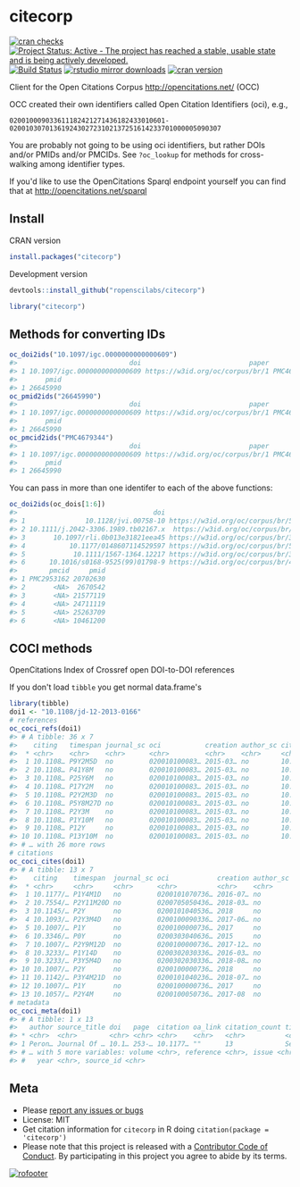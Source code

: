 citecorp
=========



[![cran checks](https://cranchecks.info/badges/worst/citecorp)](https://cranchecks.info/pkgs/citecorp)
[![Project Status: Active - The project has reached a stable, usable state and is being actively developed.](https://www.repostatus.org/badges/latest/active.svg)](https://www.repostatus.org/#active)
[![Build Status](https://travis-ci.com/ropenscilabs/citecorp.svg?branch=master)](https://travis-ci.com/ropenscilabs/citecorp)
[![rstudio mirror downloads](https://cranlogs.r-pkg.org/badges/citecorp)](https://github.com/metacran/cranlogs.app)
[![cran version](https://www.r-pkg.org/badges/version/citecorp)](https://cran.r-project.org/package=citecorp)

Client for the Open Citations Corpus <http://opencitations.net/> (OCC)

OCC created their own identifiers called Open Citation Identifiers (oci), e.g., 

```
020010009033611182421271436182433010601-02001030701361924302723102137251614233701000005090307
```

You are probably not going to be using oci identifiers, but rather DOIs and/or PMIDs
and/or PMCIDs. See `?oc_lookup` for methods for cross-walking among identifier types.

If you'd like to use the OpenCitations Sparql endpoint yourself you can find that
at http://opencitations.net/sparql


## Install

CRAN version


```r
install.packages("citecorp")
```

Development version


```r
devtools::install_github("ropenscilabs/citecorp")
```


```r
library("citecorp")
```

## Methods for converting IDs


```r
oc_doi2ids("10.1097/igc.0000000000000609")
#>                            doi                           paper      pmcid
#> 1 10.1097/igc.0000000000000609 https://w3id.org/oc/corpus/br/1 PMC4679344
#>       pmid
#> 1 26645990
oc_pmid2ids("26645990")
#>                            doi                           paper      pmcid
#> 1 10.1097/igc.0000000000000609 https://w3id.org/oc/corpus/br/1 PMC4679344
#>       pmid
#> 1 26645990
oc_pmcid2ids("PMC4679344")
#>                            doi                           paper      pmcid
#> 1 10.1097/igc.0000000000000609 https://w3id.org/oc/corpus/br/1 PMC4679344
#>       pmid
#> 1 26645990
```

You can pass in more than one identifer to each of the above functions:


```r
oc_doi2ids(oc_dois[1:6])
#>                                  doi                                 paper
#> 1               10.1128/jvi.00758-10 https://w3id.org/oc/corpus/br/5357460
#> 2 10.1111/j.2042-3306.1989.tb02167.x  https://w3id.org/oc/corpus/br/589891
#> 3       10.1097/rli.0b013e31821eea45 https://w3id.org/oc/corpus/br/3931705
#> 4           10.1177/0148607114529597 https://w3id.org/oc/corpus/br/5016780
#> 5            10.1111/1567-1364.12217 https://w3id.org/oc/corpus/br/3819297
#> 6      10.1016/s0168-9525(99)01798-9 https://w3id.org/oc/corpus/br/4606537
#>        pmcid     pmid
#> 1 PMC2953162 20702630
#> 2       <NA>  2670542
#> 3       <NA> 21577119
#> 4       <NA> 24711119
#> 5       <NA> 25263709
#> 6       <NA> 10461200
```

## COCI methods

OpenCitations Index of Crossref open DOI-to-DOI references

If you don't load `tibble` you get normal data.frame's


```r
library(tibble)
doi1 <- "10.1108/jd-12-2013-0166"
# references
oc_coci_refs(doi1)
#> # A tibble: 36 x 7
#>    citing   timespan journal_sc oci           creation author_sc cited     
#>  * <chr>    <chr>    <chr>      <chr>         <chr>    <chr>     <chr>     
#>  1 10.1108… P9Y2M5D  no         020010100083… 2015-03… no        10.1001/j…
#>  2 10.1108… P41Y8M   no         020010100083… 2015-03… no        10.1002/a…
#>  3 10.1108… P25Y6M   no         020010100083… 2015-03… no        10.1002/(…
#>  4 10.1108… P17Y2M   no         020010100083… 2015-03… no        10.1007/b…
#>  5 10.1108… P2Y2M3D  no         020010100083… 2015-03… no        10.1007/s…
#>  6 10.1108… P5Y8M27D no         020010100083… 2015-03… no        10.1007/s…
#>  7 10.1108… P2Y3M    no         020010100083… 2015-03… no        10.1016/j…
#>  8 10.1108… P1Y10M   no         020010100083… 2015-03… no        10.1016/j…
#>  9 10.1108… P12Y     no         020010100083… 2015-03… no        10.1023/a…
#> 10 10.1108… P13Y10M  no         020010100083… 2015-03… no        10.1038/3…
#> # … with 26 more rows
# citations
oc_coci_cites(doi1)
#> # A tibble: 13 x 7
#>    citing    timespan  journal_sc oci            creation author_sc cited  
#>  * <chr>     <chr>     <chr>      <chr>          <chr>    <chr>     <chr>  
#>  1 10.1177/… P1Y4M1D   no         0200101070736… 2016-07… no        10.110…
#>  2 10.7554/… P2Y11M20D no         0200705050436… 2018-03… no        10.110…
#>  3 10.1145/… P2Y       no         0200101040536… 2018     no        10.110…
#>  4 10.1093/… P2Y3M4D   no         0200100090336… 2017-06… no        10.110…
#>  5 10.1007/… P1Y       no         0200100000736… 2017     no        10.110…
#>  6 10.3346/… P0Y       no         0200303040636… 2015     no        10.110…
#>  7 10.1007/… P2Y9M12D  no         0200100000736… 2017-12… no        10.110…
#>  8 10.3233/… P1Y14D    no         0200302030336… 2016-03… no        10.110…
#>  9 10.3233/… P3Y5M4D   no         0200302030336… 2018-08… no        10.110…
#> 10 10.1007/… P2Y       no         0200100000736… 2018     no        10.110…
#> 11 10.1142/… P3Y4M21D  no         0200101040236… 2018-07… no        10.110…
#> 12 10.1007/… P1Y       no         0200100000736… 2017     no        10.110…
#> 13 10.1057/… P2Y4M     no         0200100050736… 2017-08  no        10.110…
# metadata
oc_coci_meta(doi1)
#> # A tibble: 1 x 13
#>   author source_title doi   page  citation oa_link citation_count title
#> * <chr>  <chr>        <chr> <chr> <chr>    <chr>   <chr>          <chr>
#> 1 Peron… Journal Of … 10.1… 253-… 10.1177… ""      13             Sett…
#> # … with 5 more variables: volume <chr>, reference <chr>, issue <chr>,
#> #   year <chr>, source_id <chr>
```


## Meta

* Please [report any issues or bugs](https://github.com/ropenscilabs/citecorp/issues)
* License: MIT
* Get citation information for `citecorp` in R doing `citation(package = 'citecorp')`
* Please note that this project is released with a [Contributor Code of Conduct][coc].
By participating in this project you agree to abide by its terms.

[sparqldsl]: https://github.com/ropenscilabs/sparqldsl
[coc]: https://github.com/ropenscilabs/citecorp/blob/master/CODE_OF_CONDUCT.md


[![rofooter](https://ropensci.org/public_images/github_footer.png)](https://ropensci.org)
